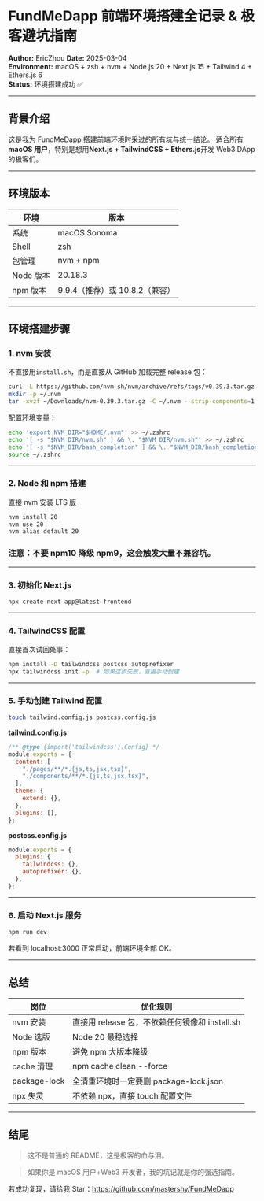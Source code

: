 # FundMeDapp 前端环境搭建全记录 & 极客避坑指南

**Author:** EricZhou
**Date:** 2025-03-04  
**Environment:** macOS + zsh + nvm + Node.js 20 + Next.js 15 + Tailwind 4 + Ethers.js 6  
**Status:** 环境搭建成功 ✅

---

## 背景介绍

这是我为 FundMeDapp 搭建前端环境时采过的所有坑与统一结论。
适合所有**macOS 用户**，特别是想用**Next.js + TailwindCSS + Ethers.js**开发 Web3 DApp 的极客们。

---

## 环境版本

| 环境      | 版本                           |
| --------- | ------------------------------ |
| 系统      | macOS Sonoma                   |
| Shell     | zsh                            |
| 包管理    | nvm + npm                      |
| Node 版本 | 20.18.3                        |
| npm 版本  | 9.9.4（推荐）或 10.8.2（兼容） |

---

## 环境搭建步骤

### 1. nvm 安装

不直接用`install.sh`，而是直接从 GitHub 加载完整 release 包：

```bash
curl -L https://github.com/nvm-sh/nvm/archive/refs/tags/v0.39.3.tar.gz -o ~/Downloads/nvm-0.39.3.tar.gz
mkdir -p ~/.nvm
tar -xvzf ~/Downloads/nvm-0.39.3.tar.gz -C ~/.nvm --strip-components=1
```

配置环境变量：

```bash
echo 'export NVM_DIR="$HOME/.nvm"' >> ~/.zshrc
echo '[ -s "$NVM_DIR/nvm.sh" ] && \. "$NVM_DIR/nvm.sh"' >> ~/.zshrc
echo '[ -s "$NVM_DIR/bash_completion" ] && \. "$NVM_DIR/bash_completion"' >> ~/.zshrc
source ~/.zshrc
```

---

### 2. Node 和 npm 搭建

直接 nvm 安装 LTS 版

```bash
nvm install 20
nvm use 20
nvm alias default 20
```

### 注意：不要 npm10 降级 npm9，这会触发大量不兼容坑。

---

### 3. 初始化 Next.js

```bash
npx create-next-app@latest frontend
```

---

### 4. TailwindCSS 配置

直接首次试回处事：

```bash
npm install -D tailwindcss postcss autoprefixer
npx tailwindcss init -p  # 如果这步失败，直接手动创建
```

---

### 5. 手动创建 Tailwind 配置

```bash
touch tailwind.config.js postcss.config.js
```

**tailwind.config.js**

```javascript
/** @type {import('tailwindcss').Config} */
module.exports = {
  content: [
    "./pages/**/*.{js,ts,jsx,tsx}",
    "./components/**/*.{js,ts,jsx,tsx}",
  ],
  theme: {
    extend: {},
  },
  plugins: [],
};
```

**postcss.config.js**

```javascript
module.exports = {
  plugins: {
    tailwindcss: {},
    autoprefixer: {},
  },
};
```

---

### 6. 启动 Next.js 服务

```bash
npm run dev
```

若看到 localhost:3000 正常启动，前端环境全部 OK。

---

## 总结

| 岗位         | 优化规则                                       |
| ------------ | ---------------------------------------------- |
| nvm 安装     | 直接用 release 包，不依赖任何镜像和 install.sh |
| Node 选版    | Node 20 最稳选择                               |
| npm 版本     | 避免 npm 大版本降级                            |
| cache 清理   | npm cache clean --force                        |
| package-lock | 全清重环境时一定要删 package-lock.json         |
| npx 失灵     | 不依赖 npx，直接 touch 配置文件                |

---

## 结尾

> 这不是普通的 README，这是极客的血与泪。

> 如果你是 macOS 用户+Web3 开发者，我的坑记就是你的强选指南。

若成功复现，请给我 Star：https://github.com/mastershy/FundMeDapp
